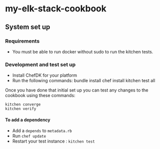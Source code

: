 # my-elk-stack-cookbook

## System set up

### Requirements

* You must be able to run docker without sudo to run the kitchen tests.

### Development and test set up

* Install ChefDK for your platform
* Run the following commands:
    bundle install
    chef install
    kitchen test all

Once you have done that initial set up you can test any changes to the cookbook using these commands:

    kitchen converge
    kitchen verify


#### To add a dependency

* Add a `depends` to `metadata.rb`
* Run `chef update`
* Restart your test instance : `kitchen test`

